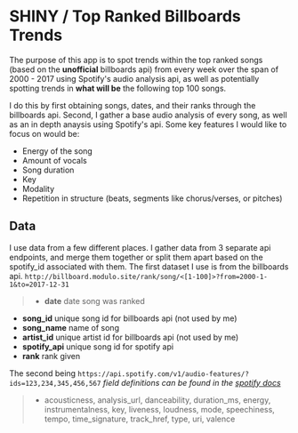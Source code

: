 # SHINY / Top Ranked Billboards Trends

The purpose of this app is to spot trends within the top ranked songs (based on the **unofficial** billboards api)
from every week over the span of 2000 - 2017 using Spotify's audio analysis api, as well as potentially
spotting trends in **what will be** the following top 100 songs.

I do this by first obtaining songs, dates, and their ranks through the billboards api. Second, I gather a base
audio analysis of every song, as well as an in depth anaysis using Spotify's api. 
Some key features I would like to focus on would be: 

* Energy of the song
* Amount of vocals
* Song duration
* Key
* Modality
* Repetition in structure (beats, segments like chorus/verses, or pitches)


## Data
I use data from a few different places. I gather data from 3 separate api endpoints, and merge them together or split
them apart based on the spotify_id associated with them.
The first dataset I use is from the billboards api. `http://billboard.modulo.site/rank/song/<[1-100]>?from=2000-1-1&to=2017-12-31`

>* **date**             date song was ranked
* **song_id**          unique song id for billboards api (not used by me)
* **song_name**        name of song
* **artist_id**        unique artist id for billboards api (not used by me)
* **spotify_api**      unique song id for spotify api
* **rank**             rank given

The second being `https://api.spotify.com/v1/audio-features/?ids=123,234,345,456,567`
*field definitions can be found in the [spotify docs](https://developer.spotify.com/web-api/get-several-audio-features/)*

>* acousticness, analysis_url, danceability, duration_ms, energy, instrumentalness, key, liveness, loudness, mode, speechiness, tempo, time_signature, track_href, type, uri, valence